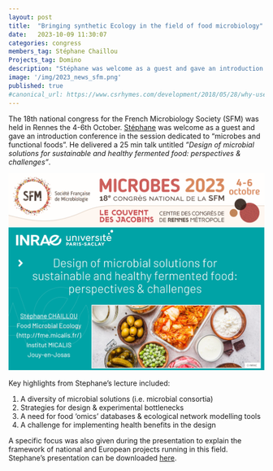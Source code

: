 ```yaml
---
layout: post
title:  "Bringing synthetic Ecology in the field of food microbiology"
date:   2023-10-09 11:30:07
categories: congress
members_tag: Stéphane Chaillou
Projects_tag: Domino
description: "Stéphane was welcome as a guest and gave an introduction conference in the session dedicated to microbes and functional foods"
image: '/img/2023_news_sfm.png'
published: true
#canonical_url: https://www.csrhymes.com/development/2018/05/28/why-use-a-static-site-generator.html
---
```



The 18th national congress for the French Microbiology Society (SFM) was held in Rennes the 4-6th October. [Stéphane](/team/stephane-chaillou/) was welcome as a guest and gave an introduction conference in the session dedicated to “microbes and functional foods”.  He delivered a 25 min talk untitled *”Design of microbial solutions for sustainable and healthy fermented food: perspectives & challenges”*.

![](/img/2023_news_sfm.png)


Key highlights from Stephane’s lecture included:

1.	A diversity of microbial solutions (i.e. microbial consortia)
2.	Strategies for design & experimental bottlenecks
3.	A need for food  ‘omics’ databases & ecological network modelling tools
4.	A challenge for implementing health benefits in the design 

A specific focus was also given during the presentation to explain the framework of national and European projects running in this field.
Stephane’s presentation can be downloaded [here](https://filesender.renater.fr/download.php?token=f4cd21fc-17fd-418b-b7bb-48a7c7eea44a&files_ids=29993381).



